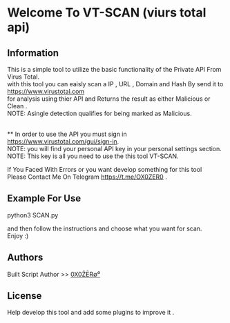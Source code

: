  # **Welcome To VT-SCAN** (viurs total api)       
## Information
This is a simple tool to utilize the basic functionality of the Private API From Virus Total.
</br>with this tool you can eaisly scan a IP , URL , Domain and Hash By send it to https://www.virustotal.com
</br>for analysis using thier API and Returns the result as either Malicious or Clean .
</br>NOTE: Asingle detection qualifies for being marked as Malicious.

</br>** In order to use the API you must sign in https://www.virustotal.com/gui/sign-in.
</br>NOTE: you will find your personal API key in your personal settings section.
</br>NOTE: This key is all you need to use the this tool VT-SCAN.

If You Faced With Errors or you want develop something for this tool     </br>
    Please Contact Me On Telegram https://t.me/OX0ZER0 .
## Example For Use
python3 SCAN.py 

and then follow the instructions and choose what you want for scan.
</br>Enjoy :)

## Authors
   Built Script Author >>  [0X0ŽĒR∅⁰](https://github.com/MRZER00)

## License
   Help develop this tool and add some plugins to improve it .
